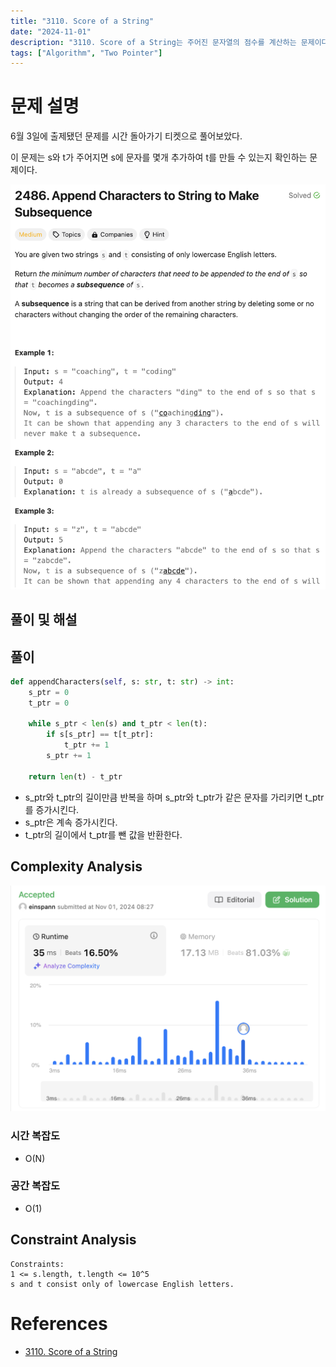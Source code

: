 ```yaml
---
title: "3110. Score of a String"
date: "2024-11-01"
description: "3110. Score of a String는 주어진 문자열의 점수를 계산하는 문제이다."
tags: ["Algorithm", "Two Pointer"]
---
```


# 문제 설명
6월 3일에 출제됐던 문제를 시간 돌아가기 티켓으로 풀어보았다.

이 문제는 s와 t가 주어지면 s에 문자를 몇개 추가하여 t를 만들 수 있는지 확인하는 문제이다.

![2486](../../../images/LEET/2486/2486.png)

## 풀이 및 해설

## 풀이
```python
def appendCharacters(self, s: str, t: str) -> int:
    s_ptr = 0
    t_ptr = 0

    while s_ptr < len(s) and t_ptr < len(t):
        if s[s_ptr] == t[t_ptr]:
            t_ptr += 1
        s_ptr += 1
    
    return len(t) - t_ptr
```
- s_ptr와 t_ptr의 길이만큼 반복을 하며 s_ptr와 t_ptr가 같은 문자를 가리키면 t_ptr를 증가시킨다.
- s_ptr은 계속 증가시킨다.
- t_ptr의 길이에서 t_ptr를 뺀 값을 반환한다.

## Complexity Analysis
![tc](../../../images/LEET/2486/tc.png)

### 시간 복잡도
- O(N)

### 공간 복잡도
- O(1)

## Constraint Analysis
```
Constraints:
1 <= s.length, t.length <= 10^5
s and t consist only of lowercase English letters.
```

# References
- [3110. Score of a String](https://leetcode.com/problems/score-of-a-string/)